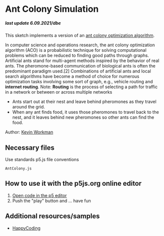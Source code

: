 # Ant Colony Simulation

##### last update 6.09.2021/dbe

This sketch implements a version of an [ant colony optimization algorithm](https://en.wikipedia.org/wiki/Ant_colony_optimization_algorithms).  

In computer science and operations research, the ant colony optimization algorithm (ACO) is a probabilistic technique for solving computational problems which can be reduced to finding good paths through graphs. Artificial ants stand for multi-agent methods inspired by the behavior of real ants. The pheromone-based communication of biological ants is often the predominant paradigm used.[2] Combinations of artificial ants and local search algorithms have become a method of choice for numerous optimization tasks involving some sort of graph, e.g., vehicle routing and **internet routing**. Note: **Routing** is the process of selecting a path for traffic in a network or between or across multiple networks

* Ants start out at their nest and leave behind pheromones as they travel around the grid.  
* When any ant finds food, it uses those pheromones to travel back to the nest, and it leaves behind new pheromones so other ants can find the food.

Author: [Kevin Workman](https://stackoverflow.com/cv/KevinWorkman)

## Necessary files

Use standards p5.js file conventions
```
AntColony.js
```

## How to use it with the p5js.org online editor

1. [Open code in the p5 editor](https://editor.p5js.org/KevinWorkman/sketches/BPYoZ__je)
2. Push the "play" button and ... have fun

## Additional resources/samples
* [HappyCoding](https://happycoding.io/examples/p5js/creating-classes/ant-colony)


